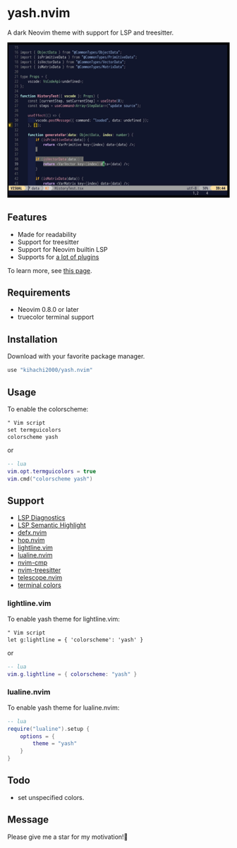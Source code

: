 # yash.nvim
A dark Neovim theme with support for LSP and treesitter.

![Sample image](image/v0.7.0.jpg)

## Features
- Made for readability
- Support for treesitter
- Support for Neovim builtin LSP
- Supports for [a lot of plugins](https://github.com/kihachi2000/yash.nvim#support)

To learn more, see [this page](https://zenn.dev/kihachi2000/articles/6110c6eb3acf0e).

## Requirements
- Neovim 0.8.0 or later
- truecolor terminal support

## Installation
Download with your favorite package manager.
```lua
use "kihachi2000/yash.nvim"
```

## Usage
To enable the colorscheme:

```vim
" Vim script
set termguicolors
colorscheme yash
```

or

```lua
-- lua
vim.opt.termguicolors = true
vim.cmd("colorscheme yash")
```

## Support
- [LSP Diagnostics](https://neovim.io/doc/user/lsp.html)
- [LSP Semantic Highlight](https://neovim.io/doc/user/lsp.html#lsp-semantic-highlight)
- [defx.nvim](https://github.com/Shougo/defx.nvim)
- [hop.nvim](https://github.com/smoka7/hop.nvim)
- [lightline.vim](https://github.com/itchyny/lightline.vim)
- [lualine.nvim](https://github.com/nvim-lualine/lualine.nvim)
- [nvim-cmp](https://github.com/hrsh7th/nvim-cmp)
- [nvim-treesitter](https://github.com/nvim-treesitter/nvim-treesitter)
- [telescope.nvim](https://github.com/nvim-telescope/telescope.nvim)
- [terminal colors](https://neovim.io/doc/user/nvim_terminal_emulator.html#terminal-config)

### lightline.vim
To enable yash theme for lightline.vim: 
```vim
" Vim script
let g:lightline = { 'colorscheme': 'yash' }
```

or

```lua
-- lua
vim.g.lightline = { colorscheme: "yash" }
```

### lualine.nvim
To enable yash theme for lualine.nvim: 
```lua
-- lua
require("lualine").setup {
    options = {
        theme = "yash"
    }
}
```

## Todo
- set unspecified colors.

## Message
Please give me a star for my motivation!🙌
